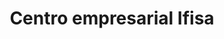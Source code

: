 ---
title: "Centro empresarial Ifisa"
url: /lecheria/centro-empresarial-ifisa/
shop: centro comercial
---